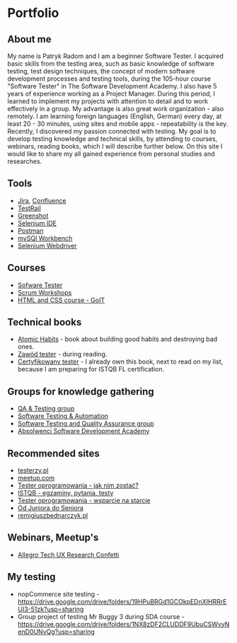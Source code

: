 # Portfolio
## About me
My name is Patryk Radom and I am a beginner Software Tester. I acquired basic skills from the testing area, such as basic knowledge of software testing, test design techniques, the concept of modern software development processes and testing tools, during the 105-hour course "Software Tester" in The Software Development Academy. I also have 5 years of experience working as a Project Manager. During this period, I learned to implement my projects with attention to detail and to work effectively in a group. My advantage is also great work organization - also remotely. I am learning foreign languages (English, German) every day, at least 20 - 30 minutes, using sites and mobile apps - repeatability is the key. Recently, I discovered my passion connected with testing. My goal is to develop testing knowledge and technical skills, by attending to courses, webinars, reading books, which I will describe further below. On this site I would like to share my all gained experience from personal studies and researches.
## Tools
 * [Jira](https://www.atlassian.com/pl/software/jira), [Confluence](https://www.atlassian.com/pl/software/jira)
 * [TestRail](https://www.gurock.com/testrail/)
 * [Greenshot](https://getgreenshot.org/)
 * [Selenium IDE](https://chrome.google.com/webstore/detail/selenium-ide/mooikfkahbdckldjjndioackbalphokd)
 * [Postman](https://www.postman.com/)
 * [mySQl Workbench](https://www.mysql.com/products/workbench/)
 * [Selenium Webdriver](https://www.selenium.dev/documentation/en/webdriver/)
## Courses
 * [Sofware Tester](https://sdacademy.pl/kursy/kurs-tester-zdalny/)
 * [Scrum Workshops](https://sdacademy.pl/kursy/kurs-tester-zdalny/)
 * [HTML and CSS course - GoIT](https://goit.global/pl/maraton/)
## Technical books
 * [Atomic Habits](https://jamesclear.com/atomic-habits) - book about building good habits and destroying bad ones.
 * [Zawód tester](https://www.empik.com/zawod-tester-smilgin-radoslaw,p1122219280,ksiazka-p) - during reading.
 * [Certyfikowany tester](https://helion.pl/ksiazki/certyfikowany-tester-istqb-poziom-podstawowy-adam-roman-lucjan-stapp,ctispp.htm) - I already own this book, next to read on my list, because I am preparing for ISTQB FL certification.
## Groups for knowledge gathering
 * [QA & Testing group](https://www.linkedin.com/groups/95831/)
 * [Software Testing & Automation](https://www.linkedin.com/groups/55636/)
 * [Software Testing and Quality Assurance group](https://www.linkedin.com/groups/23402/)
 * [Absolwenci Software Development Academy](https://www.linkedin.com/groups/8790851/)
## Recommended sites
 * [testerzy.pl](https://testerzy.pl/)
 * [meetup.com](https://www.meetup.com/pl-PL/)
 * [Tester oprogramowania - jak nim zostać?](https://www.facebook.com/groups/531570473876610/?multi_permalinks=1434742530226062)
 * [ISTQB - egzaminy, pytania, testy](https://www.facebook.com/groups/194288250951242/?multi_permalinks=1386739028372819)
 * [Tester oprogramowania - wsparcie na starcie](https://www.facebook.com/groups/testeroprogramowania/)
 * [Od Juniora do Seniora](https://www.facebook.com/groups/2122635147957789/)
 * [remigiuszbednarczyk.pl](https://remigiuszbednarczyk.pl/)
## Webinars, Meetup's
 * [Allegro Tech UX Research Confetti](https://allegro.pl/zobacz/uxconfetti)
## My testing
 * nopCommerce site testing - https://drive.google.com/drive/folders/19HPuBRGd1GCOkpEDnXIHRRrEUI3-51zk?usp=sharing
 * Group project of testing Mr Buggy 3 during SDA course - https://drive.google.com/drive/folders/1NX8zDF2CLUDDF9UbuCSWvyNenD0UNvQg?usp=sharing
